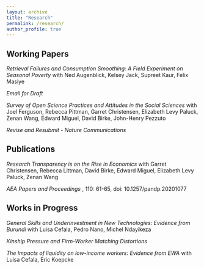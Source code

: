 ```yaml
---
layout: archive
title: "Research"
permalink: /research/
author_profile: true
---
```


## Working Papers

_Retrieval Failures and Consumption Smoothing:
A Field Experiment on Seasonal Poverty_ with Ned Augenblick, Kelsey Jack, Supreet Kaur, Felix Masiye

_Email for Draft_

_Survey of Open Science Practices and Attitudes in the Social Sciences_ with Joel Ferguson, Rebecca Pittman, Garret Christensen, Elizabeth Levy Paluck, Zenan Wang, Edward Miguel, David Birke, John-Henry Pezzuto

_Revise and Resubmit - Nature Communications_

## Publications

_Research Transparency is on the Rise in Economics_ with Garret Christensen, Rebecca Littman, David Birke, Edward Miguel, Elizabeth Levy Paluck, Zenan Wang

_AEA Papers and Proceedings_ , 110: 61-65, doi: 10.1257/pandp.20201077

## Works in Progress

_General Skills and Underinvestment in New Technologies: Evidence from Burundi_ with Luisa Cefala, Pedro Nano, Michel Ndayikeza 

_Kinship Pressure and Firm-Worker Matching Distortions_ 

_The Impacts of liquidity on low-income workers: Evidence from EWA_ with Luisa Cefala, Eric Koepcke




